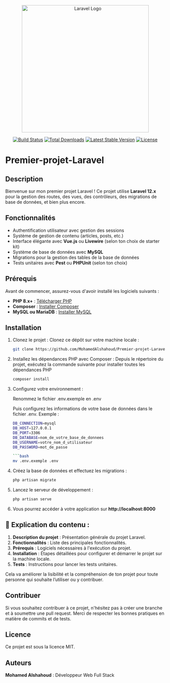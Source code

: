 <p align="center"><a href="https://laravel.com" target="_blank"><img src="https://raw.githubusercontent.com/laravel/art/master/logo-lockup/5%20SVG/2%20CMYK/1%20Full%20Color/laravel-logolockup-cmyk-red.svg" width="400" alt="Laravel Logo"></a></p>

<p align="center">
<a href="https://github.com/laravel/framework/actions"><img src="https://github.com/laravel/framework/workflows/tests/badge.svg" alt="Build Status"></a>
<a href="https://packagist.org/packages/laravel/framework"><img src="https://img.shields.io/packagist/dt/laravel/framework" alt="Total Downloads"></a>
<a href="https://packagist.org/packages/laravel/framework"><img src="https://img.shields.io/packagist/v/laravel/framework" alt="Latest Stable Version"></a>
<a href="https://packagist.org/packages/laravel/framework"><img src="https://img.shields.io/packagist/l/laravel/framework" alt="License"></a>
</p>

# Premier-projet-Laravel

## Description

Bienvenue sur mon premier projet Laravel ! Ce projet utilise **Laravel 12.x** pour la gestion des routes, des vues, des contrôleurs, des migrations de base de données, et bien plus encore.

## Fonctionnalités

- Authentification utilisateur avec gestion des sessions
- Système de gestion de contenu (articles, posts, etc.)
- Interface élégante avec **Vue.js** ou **Livewire** (selon ton choix de starter kit)
- Système de base de données avec **MySQL**
- Migrations pour la gestion des tables de la base de données
- Tests unitaires avec **Pest** ou **PHPUnit** (selon ton choix)

## Prérequis

Avant de commencer, assurez-vous d'avoir installé les logiciels suivants :

- **PHP 8.x+** : [Télécharger PHP](https://www.php.net/downloads)
- **Composer** : [Installer Composer](https://getcomposer.org/download/)
- **MySQL ou MariaDB** : [Installer MySQL](https://dev.mysql.com/downloads/)

## Installation

1. Clonez le projet :
   Clonez ce dépôt sur votre machine locale :

   ```bash
   git clone https://github.com/MohamedAlshahoud/Premier-projet-Laravel.git

2. Installez les dépendances PHP avec Composer :
   Depuis le répertoire du projet, exécutez la commande suivante pour installer toutes les dépendances PHP 

   ```bash
   composer install
   
3. Configurez votre environnement :
   
   Renommez le fichier .env.exemple en .env

   Puis configurez les informations de votre base de données dans le fichier .env. Exemple :

    ```bash
    DB_CONNECTION=mysql
    DB_HOST=127.0.0.1
    DB_PORT=3306
    DB_DATABASE=nom_de_votre_base_de_donnees
    DB_USERNAME=votre_nom_d_utilisateur
    DB_PASSWORD=mot_de_passe

   ```bash
   mv .env.exemple .env

4. Créez la base de données et effectuez les migrations :

   ```bash
   php artisan migrate

5. Lancez le serveur de développement :

   ```bash
   php artisan serve

6. Vous pourrez accéder à votre application sur **http://localhost:8000**


## 🔧 Explication du contenu :
1. **Description du projet** : Présentation générale du projet Laravel.
2. **Fonctionnalités** : Liste des principales fonctionnalités.
3. **Prérequis** : Logiciels nécessaires à l'exécution du projet.
4. **Installation** : Étapes détaillées pour configurer et démarrer le projet sur la machine locale.
5. **Tests** : Instructions pour lancer les tests unitaires.


Cela va améliorer la lisibilité et la compréhension de ton projet pour toute personne qui souhaite l’utiliser ou y contribuer.
   
## Contribuer
Si vous souhaitez contribuer à ce projet, n'hésitez pas à créer une branche et à soumettre une pull request. Merci de respecter les bonnes pratiques en matière de commits et de tests.

## Licence 
Ce projet est sous la licence MIT.

## Auteurs 
**Mohamed Alshahoud** : Développeur Web Full Stack
